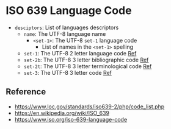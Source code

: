# ISO 639 Language Code

-   `desciptors`: List of languages descriptors
    -   `name`: The UTF-8 language name
        -   `<set-1>`: The UTF-8 `set-1` language code
            - List of names in the `<set-1>` spelling
    -   `set-1`: The UTF-8 2 letter language code [Ref](https://en.wikipedia.org/wiki/ISO_639-1)
    -   `set-2b`: The UTF-8 3 letter bibliographic code [Ref](https://en.wikipedia.org/wiki/ISO_639-2)
    -   `set-2t`: The UTF-8 3 letter terminological code [Ref](https://en.wikipedia.org/wiki/ISO_639-2)
    -   `set-3`: The UTF-8 3 letter code [Ref](https://en.wikipedia.org/wiki/ISO_639-3)

## Reference
- https://www.loc.gov/standards/iso639-2/php/code_list.php
- https://en.wikipedia.org/wiki/ISO_639
- https://www.iso.org/iso-639-language-code
